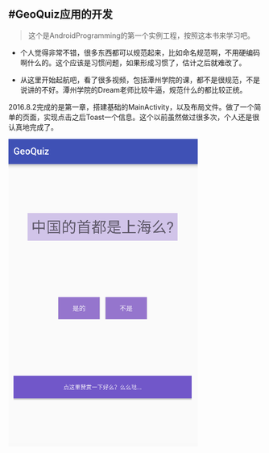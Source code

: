 #GeoQuiz应用的开发
---
>这个是AndroidProgramming的第一个实例工程，按照这本书来学习吧。

- 个人觉得非常不错，很多东西都可以规范起来，比如命名规范啊，不用硬编码啊什么的。这个应该是习惯问题，如果形成习惯了，估计之后就难改了。

- 从这里开始起航吧，看了很多视频，包括潭州学院的课，都不是很规范，不是说讲的不好。潭州学院的Dream老师比较牛逼，规范什么的都比较正统。

2016.8.2完成的是第一章，搭建基础的MainActivity，以及布局文件。做了一个简单的页面，实现点击之后Toast一个信息。这个以前虽然做过很多次，个人还是很认真地完成了。

 ![第一章完成界面](https://github.com/nbpzjy/zjyGeoQuiz/blob/master/Image-folder/screenshot_first_chapter.png)

